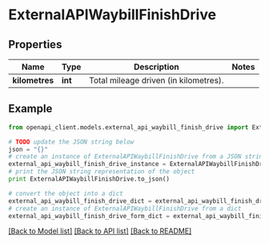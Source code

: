 # ExternalAPIWaybillFinishDrive


## Properties
Name | Type | Description | Notes
------------ | ------------- | ------------- | -------------
**kilometres** | **int** | Total mileage driven (in kilometres). | 

## Example

```python
from openapi_client.models.external_api_waybill_finish_drive import ExternalAPIWaybillFinishDrive

# TODO update the JSON string below
json = "{}"
# create an instance of ExternalAPIWaybillFinishDrive from a JSON string
external_api_waybill_finish_drive_instance = ExternalAPIWaybillFinishDrive.from_json(json)
# print the JSON string representation of the object
print ExternalAPIWaybillFinishDrive.to_json()

# convert the object into a dict
external_api_waybill_finish_drive_dict = external_api_waybill_finish_drive_instance.to_dict()
# create an instance of ExternalAPIWaybillFinishDrive from a dict
external_api_waybill_finish_drive_form_dict = external_api_waybill_finish_drive.from_dict(external_api_waybill_finish_drive_dict)
```
[[Back to Model list]](../README.md#documentation-for-models) [[Back to API list]](../README.md#documentation-for-api-endpoints) [[Back to README]](../README.md)



